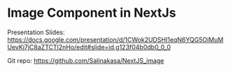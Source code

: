 # Image Component in NextJs

Presentation Slides: https://docs.google.com/presentation/d/1CWok2UDSHI1eqN6YQG5OiMuMUevKj7jC8aZTCTl2nHo/edit#slide=id.g123f04b0db0_0_0

Git repo: https://github.com/Salinakasa/NextJS_image